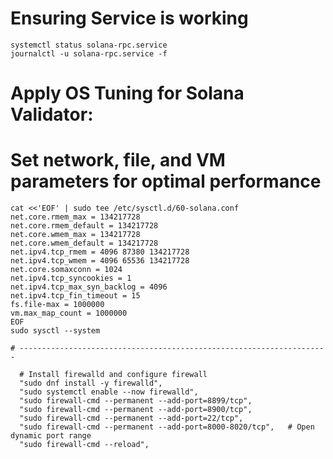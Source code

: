 # Ensuring Service is working

    systemctl status solana-rpc.service
    journalctl -u solana-rpc.service -f

# Apply OS Tuning for Solana Validator:

# Set network, file, and VM parameters for optimal performance

    cat <<'EOF' | sudo tee /etc/sysctl.d/60-solana.conf
    net.core.rmem_max = 134217728
    net.core.rmem_default = 134217728
    net.core.wmem_max = 134217728
    net.core.wmem_default = 134217728
    net.ipv4.tcp_rmem = 4096 87380 134217728
    net.ipv4.tcp_wmem = 4096 65536 134217728
    net.core.somaxconn = 1024
    net.ipv4.tcp_syncookies = 1
    net.ipv4.tcp_max_syn_backlog = 4096
    net.ipv4.tcp_fin_timeout = 15
    fs.file-max = 1000000
    vm.max_map_count = 1000000
    EOF
    sudo sysctl --system

    # ---------------------------------------------------------------------

      # Install firewalld and configure firewall
      "sudo dnf install -y firewalld",
      "sudo systemctl enable --now firewalld",
      "sudo firewall-cmd --permanent --add-port=8899/tcp",
      "sudo firewall-cmd --permanent --add-port=8900/tcp",
      "sudo firewall-cmd --permanent --add-port=22/tcp",
      "sudo firewall-cmd --permanent --add-port=8000-8020/tcp",   # Open dynamic port range
      "sudo firewall-cmd --reload",
